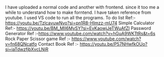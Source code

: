 I have uploaded a normal code and another with frontend. since it too me a while to understand how to make forntend.
I have taken reference from youtube. 
I used VS code to run all the programs.
To do list Ref:- https://youtu.be/TzlcavuwNvo?si=pn1R8-HImzz-mU74 
Simple Calculator Ref:- https://youtu.be/BM_MlI6MySY?si=EvKaowjJeTWuAfZI
Password Generator Ref :-https://www.youtube.com/watch?v=hGuA9WKTtRs&t=6s
Rock Paper Scissor game Ref :- https://www.youtube.com/watch?v=fn68QNcatfo
Contact Book Ref :- https://youtu.be/P57NHwfkOUo?si=iaTdwzfjbXvcLNjR
